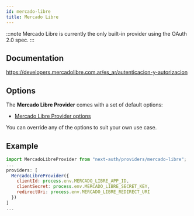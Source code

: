 ```yaml
---
id: mercado-libre
title: Mercado Libre
---
```


:::note
Mercado Libre is currently the only built-in provider using the OAuth 2.0 spec.
:::

## Documentation

https://developers.mercadolibre.com.ar/es_ar/autenticacion-y-autorizacion

## Options

The **Mercado Libre Provider** comes with a set of default options:

- [Mercado Libre Provider options](https://github.com/nextauthjs/next-auth/blob/main/packages/next-auth/src/providers/mercado-libre.js)

You can override any of the options to suit your own use case.

## Example

```js
import MercadoLibreProvider from "next-auth/providers/mercado-libre";
...
providers: [
  MercadoLibreProvider({
    clientId: process.env.MERCADO_LIBRE_APP_ID,
    clientSecret: process.env.MERCADO_LIBRE_SECRET_KEY,
    redirectUri: process.env.MERCADO_LIBRE_REDIRECT_URI
  })
]
...
```